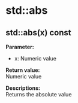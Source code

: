 # std::abs

## std::abs(x) const
**Parameter:**
- x: Numeric value

**Return value:**  
Numeric value

**Descriptions:**  
Returns the absolute value
